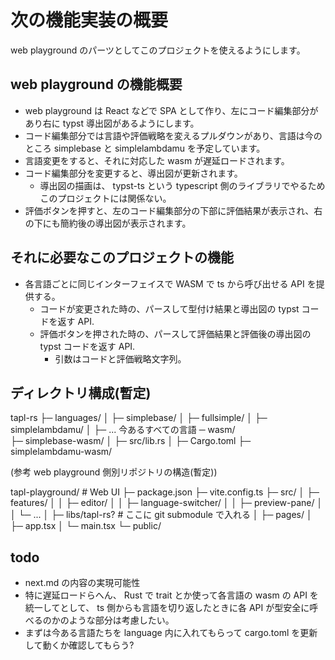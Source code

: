 # 次の機能実装の概要

web playground のパーツとしてこのプロジェクトを使えるようにします。

## web playground の機能概要

- web playground は React などで SPA として作り、左にコード編集部分があり右に typst 導出図があるようにします。
- コード編集部分では言語や評価戦略を変えるプルダウンがあり、言語は今のところ simplebase と simplelambdamu を予定しています。
- 言語変更をすると、それに対応した wasm が遅延ロードされます。
- コード編集部分を変更すると、導出図が更新されます。
  - 導出図の描画は、 typst-ts という typescript 側のライブラリでやるためこのプロジェクトには関係ない。
- 評価ボタンを押すと、左のコード編集部分の下部に評価結果が表示され、右の下にも簡約後の導出図が表示されます。

## それに必要なこのプロジェクトの機能

- 各言語ごとに同じインターフェイスで WASM で ts から呼び出せる API を提供する。
  - コードが変更された時の、パースして型付け結果と導出図の typst コードを返す API.
  - 評価ボタンを押された時の、パースして評価結果と評価後の導出図の typst コードを返す API.
    - 引数はコードと評価戦略文字列。

## ディレクトリ構成(暫定)

tapl-rs
├─ languages/
│   ├─ simplebase/
│   ├─ fullsimple/
│   ├─ simplelambdamu/
│   ├─ ... 今あるすべての言語
─ wasm/                 
    ├─ simplebase-wasm/
    │   ├─ src/lib.rs 
    │   ├─ Cargo.toml
    ├─ simplelambdamu-wasm/

(参考 web playground 側別リポジトリの構造(暫定))

tapl-playground/           # Web UI
├─ package.json
├─ vite.config.ts
├─ src/
│   ├─ features/
│   │   ├─ editor/
│   │   ├─ language-switcher/
│   │   ├─ preview-pane/
│   │   └─ ...
│   ├─ libs/tapl-rs? # ここに git submodule で入れる
│   ├─ pages/
│   ├─ app.tsx
│   └─ main.tsx
└─ public/

## todo

- next.md の内容の実現可能性
- 特に遅延ロードらへん、 Rust で trait とか使って各言語の wasm の API を統一してとして、 ts 側からも言語を切り返したときに各 API が型安全に呼べるのかのような部分は考慮したい。
- まずは今ある言語たちを language 内に入れてもらって cargo.toml を更新して動くか確認してもらう?
